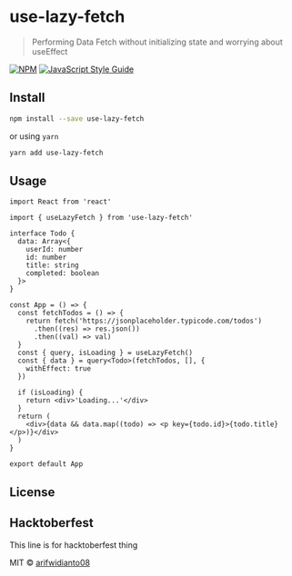 # use-lazy-fetch

> Performing Data Fetch without initializing state and worrying about useEffect

[![NPM](https://img.shields.io/npm/v/use-lazy-fetch.svg)](https://www.npmjs.com/package/use-lazy-fetch) [![JavaScript Style Guide](https://img.shields.io/badge/code_style-standard-brightgreen.svg)](https://standardjs.com)

## Install

```bash
npm install --save use-lazy-fetch
```

or using `yarn`

```bash
yarn add use-lazy-fetch
```

## Usage

```tsx
import React from 'react'

import { useLazyFetch } from 'use-lazy-fetch'

interface Todo {
  data: Array<{
    userId: number
    id: number
    title: string
    completed: boolean
  }>
}

const App = () => {
  const fetchTodos = () => {
    return fetch('https://jsonplaceholder.typicode.com/todos')
      .then((res) => res.json())
      .then((val) => val)
  }
  const { query, isLoading } = useLazyFetch()
  const { data } = query<Todo>(fetchTodos, [], {
    withEffect: true
  })

  if (isLoading) {
    return <div>'Loading...'</div>
  }
  return (
    <div>{data && data.map((todo) => <p key={todo.id}>{todo.title}</p>)}</div>
  )
}

export default App
```

## License

## Hacktoberfest

This line is for hacktoberfest thing

MIT © [arifwidianto08](https://github.com/arifwidianto08)
